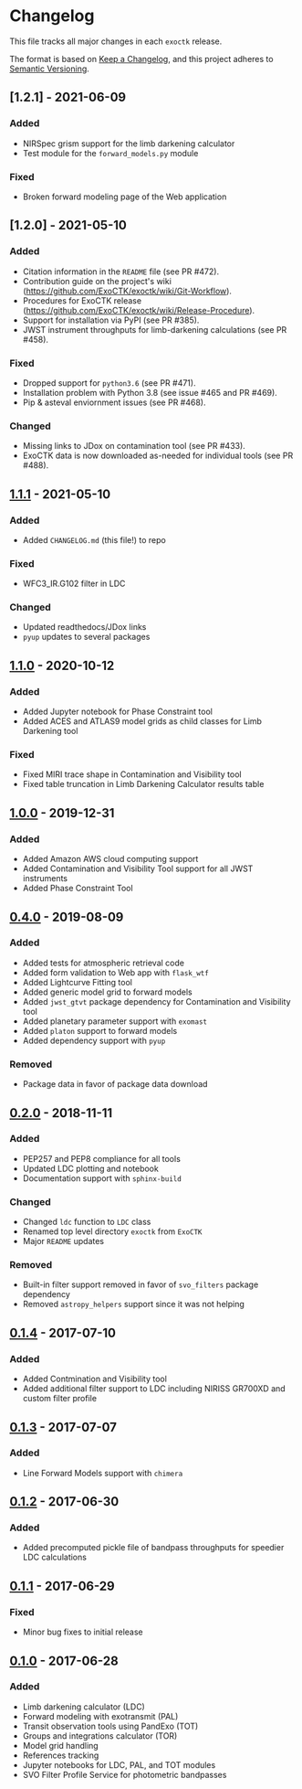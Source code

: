 # Changelog

This file tracks all major changes in each `exoctk` release.

The format is based on [Keep a Changelog](https://keepachangelog.com/en/1.0.0/),
and this project adheres to [Semantic Versioning](https://semver.org/spec/v2.0.0.html).


## [1.2.1] - 2021-06-09

### Added

- NIRSpec grism support for the limb darkening calculator
- Test module for the `forward_models.py` module

### Fixed

- Broken forward modeling page of the Web application

## [1.2.0] - 2021-05-10

### Added

- Citation information in the `README` file (see PR #472).
- Contribution guide on the project's wiki (https://github.com/ExoCTK/exoctk/wiki/Git-Workflow).
- Procedures for ExoCTK release (https://github.com/ExoCTK/exoctk/wiki/Release-Procedure).
- Support for installation via PyPI (see PR #385).
- JWST instrument throughputs for limb-darkening calculations (see PR #458).

### Fixed

- Dropped support for `python3.6` (see PR #471).
- Installation problem with Python 3.8 (see issue #465 and PR #469).
- Pip & asteval enviornment issues (see PR #468).

### Changed

- Missing links to JDox on contamination tool (see PR #433).
- ExoCTK data is now downloaded as-needed for individual tools (see PR #488).

## [1.1.1] - 2021-05-10

### Added

- Added `CHANGELOG.md` (this file!) to repo

### Fixed

- WFC3_IR.G102 filter in LDC

### Changed

- Updated readthedocs/JDox links
- `pyup` updates to several packages

## [1.1.0] - 2020-10-12

### Added

- Added Jupyter notebook for Phase Constraint tool
- Added ACES and ATLAS9 model grids as child classes for Limb Darkening tool

### Fixed

- Fixed MIRI trace shape in Contamination and Visibility tool
- Fixed table truncation in Limb Darkening Calculator results table

## [1.0.0] - 2019-12-31

### Added

- Added Amazon AWS cloud computing support
- Added Contamination and Visibility Tool support for all JWST instruments
- Added Phase Constraint Tool

## [0.4.0] - 2019-08-09

### Added

- Added tests for atmospheric retrieval code
- Added form validation to Web app with `flask_wtf`
- Added Lightcurve Fitting tool
- Added generic model grid to forward models
- Added `jwst_gtvt` package dependency for Contamination and Visibility tool
- Added planetary parameter support with `exomast`
- Added `platon` support to forward models
- Added dependency support with `pyup`

### Removed

- Package data in favor of package data download

## [0.2.0] - 2018-11-11

### Added

- PEP257 and PEP8 compliance for all tools
- Updated LDC plotting and notebook
- Documentation support with `sphinx-build`

### Changed

- Changed `ldc` function to `LDC` class
- Renamed top level directory `exoctk` from `ExoCTK`
- Major `README` updates

### Removed

- Built-in filter support removed in favor of `svo_filters` package dependency
- Removed `astropy_helpers` support since it was not helping

## [0.1.4] - 2017-07-10

### Added

- Added Contmination and Visibility tool
- Added additional filter support to LDC including NIRISS GR700XD and custom filter profile

## [0.1.3] - 2017-07-07

### Added

- Line Forward Models support with `chimera`

## [0.1.2] - 2017-06-30

### Added

- Added precomputed pickle file of bandpass throughputs for speedier LDC calculations

## [0.1.1] - 2017-06-29

### Fixed

- Minor bug fixes to initial release

## [0.1.0] - 2017-06-28

### Added

- Limb darkening calculator (LDC)
- Forward modeling with exotransmit (PAL)
- Transit observation tools using PandExo (TOT)
- Groups and integrations calculator (TOR)
- Model grid handling
- References tracking
- Jupyter notebooks for LDC, PAL, and TOT modules
- SVO Filter Profile Service for photometric bandpasses

[1.1.1]: https://github.com/ExoCTK/exoctk/compare/v1.1.0...HEAD
[1.1.0]: https://github.com/ExoCTK/exoctk/compare/v1.0.0...v1.1.0
[1.0.0]: https://github.com/ExoCTK/exoctk/compare/v0.4.0...v1.0.0
[0.4.0]: https://github.com/ExoCTK/exoctk/compare/v0.2.0...v0.4.0
[0.2.0]: https://github.com/ExoCTK/exoctk/compare/v0.1.4...v0.2.0
[0.1.4]: https://github.com/ExoCTK/exoctk/compare/v0.1.3...v0.1.4
[0.1.3]: https://github.com/ExoCTK/exoctk/compare/v0.1.2...v0.1.3
[0.1.2]: https://github.com/ExoCTK/exoctk/compare/v0.1.1...v0.1.2
[0.1.1]: https://github.com/ExoCTK/exoctk/compare/v0.1.0...v0.1.1
[0.1.0]: https://github.com/ExoCTK/exoctk/releases/tag/v0.1.0
